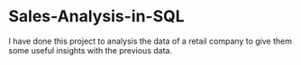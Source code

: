 # Sales-Analysis-in-SQL
I have done this project to analysis the data of a retail company to give them some useful insights with the previous data.
